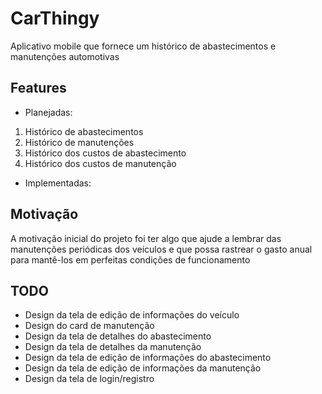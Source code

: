 # CarThingy
Aplicativo mobile que fornece um histórico de abastecimentos e manutenções automotivas

## Features

* Planejadas:
1) Histórico de abastecimentos
2) Histórico de manutenções
3) Histórico dos custos de abastecimento
4) Histórico dos custos de manutenção

* Implementadas:

## Motivação
A motivação inicial do projeto foi ter algo que ajude a lembrar das manutenções periódicas dos veículos e que possa rastrear o gasto anual para mantê-los em perfeitas condições de funcionamento

## TODO

* Design da tela de edição de informações do veículo
* Design do card de manutenção
* Design da tela de detalhes do abastecimento
* Design da tela de detalhes da manutenção
* Design da tela de edição de informações do abastecimento
* Design da tela de edição de informações da manutenção
* Design da tela de login/registro